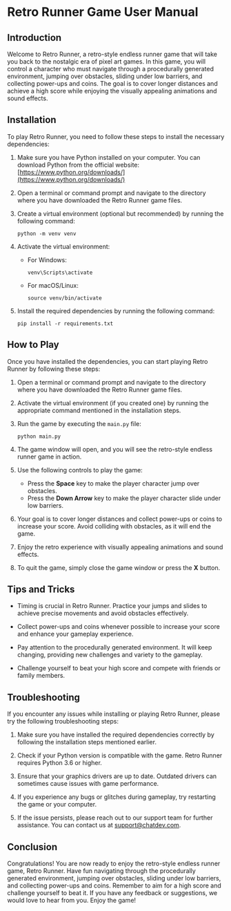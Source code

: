 # Retro Runner Game User Manual

## Introduction
Welcome to Retro Runner, a retro-style endless runner game that will take you back to the nostalgic era of pixel art games. In this game, you will control a character who must navigate through a procedurally generated environment, jumping over obstacles, sliding under low barriers, and collecting power-ups and coins. The goal is to cover longer distances and achieve a high score while enjoying the visually appealing animations and sound effects.

## Installation
To play Retro Runner, you need to follow these steps to install the necessary dependencies:

1. Make sure you have Python installed on your computer. You can download Python from the official website: [https://www.python.org/downloads/](https://www.python.org/downloads/)

2. Open a terminal or command prompt and navigate to the directory where you have downloaded the Retro Runner game files.

3. Create a virtual environment (optional but recommended) by running the following command:
   ```
   python -m venv venv
   ```

4. Activate the virtual environment:
   - For Windows:
     ```
     venv\Scripts\activate
     ```
   - For macOS/Linux:
     ```
     source venv/bin/activate
     ```

5. Install the required dependencies by running the following command:
   ```
   pip install -r requirements.txt
   ```

## How to Play
Once you have installed the dependencies, you can start playing Retro Runner by following these steps:

1. Open a terminal or command prompt and navigate to the directory where you have downloaded the Retro Runner game files.

2. Activate the virtual environment (if you created one) by running the appropriate command mentioned in the installation steps.

3. Run the game by executing the `main.py` file:
   ```
   python main.py
   ```

4. The game window will open, and you will see the retro-style endless runner game in action.

5. Use the following controls to play the game:
   - Press the **Space** key to make the player character jump over obstacles.
   - Press the **Down Arrow** key to make the player character slide under low barriers.

6. Your goal is to cover longer distances and collect power-ups or coins to increase your score. Avoid colliding with obstacles, as it will end the game.

7. Enjoy the retro experience with visually appealing animations and sound effects.

8. To quit the game, simply close the game window or press the **X** button.

## Tips and Tricks
- Timing is crucial in Retro Runner. Practice your jumps and slides to achieve precise movements and avoid obstacles effectively.

- Collect power-ups and coins whenever possible to increase your score and enhance your gameplay experience.

- Pay attention to the procedurally generated environment. It will keep changing, providing new challenges and variety to the gameplay.

- Challenge yourself to beat your high score and compete with friends or family members.

## Troubleshooting
If you encounter any issues while installing or playing Retro Runner, please try the following troubleshooting steps:

1. Make sure you have installed the required dependencies correctly by following the installation steps mentioned earlier.

2. Check if your Python version is compatible with the game. Retro Runner requires Python 3.6 or higher.

3. Ensure that your graphics drivers are up to date. Outdated drivers can sometimes cause issues with game performance.

4. If you experience any bugs or glitches during gameplay, try restarting the game or your computer.

5. If the issue persists, please reach out to our support team for further assistance. You can contact us at [support@chatdev.com](mailto:support@chatdev.com).

## Conclusion
Congratulations! You are now ready to enjoy the retro-style endless runner game, Retro Runner. Have fun navigating through the procedurally generated environment, jumping over obstacles, sliding under low barriers, and collecting power-ups and coins. Remember to aim for a high score and challenge yourself to beat it. If you have any feedback or suggestions, we would love to hear from you. Enjoy the game!